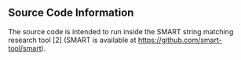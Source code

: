 ## Source Code Information
The source code is intended to run inside the SMART string matching research tool \[2\] (SMART is available at https://github.com/smart-tool/smart).
